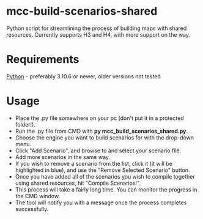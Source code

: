 # mcc-build-scenarios-shared
Python script for streamlining the process of building maps with shared resources.
Currently supports H3 and H4, with more support on the way.

# Requirements
[Python](https://www.python.org/) - preferably 3.10.6 or newer, older versions not tested

# Usage
* Place the .py file somewhere on your pc (don't put it in a protected folder!).
* Run the .py file from CMD with **py mcc_build_scenarios_shared.py**.
* Choose the engine you want to build scenarios for with the drop-down menu.
* Click "Add Scenario", and browse to and select your scenario file.
* Add more scenarios in the same way.
* If you wish to remove a scenario from the list, click it (it will be highlighted in blue), and use the "Remove Selected Scenario" button.
* Once you have added all of the scenarios you wish to compile together using shared resources, hit "Compile Scenarios!".
* This process will take a fairly long time. You can monitor the progress in the CMD window.
* The tool will notify you with a message once the process completes successfully.